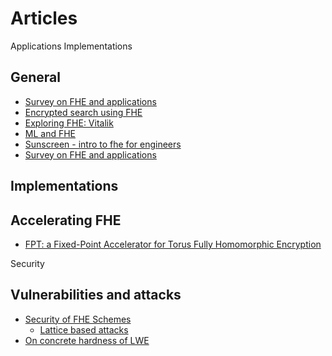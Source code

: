 # Articles

Applications
Implementations

## General

- [Survey on FHE and applications](https://eprint.iacr.org/2022/1602)
- [Encrypted search using FHE](https://medium.com/zama-ai/encrypted-search-using-fully-homomorphic-encryption-99cd163b94)
- [Exploring FHE: Vitalik](https://notes.ethereum.org/@vbuterin/r19UMPTiI)
- [ML and FHE](https://medium.com/zama-ai/the-r-evolution-of-fhe-485b54a6e69c)
- [Sunscreen - intro to fhe for engineers](https://blog.sunscreen.tech/an-intro-to-fully-homomorphic-encryption-for-engineers/)
- [Survey on FHE and applications](https://eprint.iacr.org/2022/1602)


## Implementations

## Accelerating FHE

- [FPT: a Fixed-Point Accelerator for Torus Fully Homomorphic Encryption](https://eprint.kobi.one/2022/1635)

Security

## Vulnerabilities and attacks

- [Security of FHE Schemes](https://www.zama.ai/post/estimating-the-security-of-homomorphic-schemes)
  - [Lattice based attacks](https://blog.simons.berkeley.edu/2020/04/lattice-blog-reduction-part-i-bkz/)
- [On concrete hardness of LWE](https://eprint.iacr.org/2015/046.pdf)
